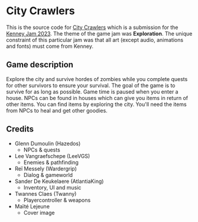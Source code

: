 # City Crawlers

This is the source code for [City Crawlers](https://wardergrip.itch.io/city-crawlers) which is a submission for the [Kenney Jam 2023](https://itch.io/jam/kenney-jam-2023). The theme of the game jam was **Exploration**. The unique constraint of this particular jam was that all art (except audio, animations and fonts) must come from Kenney.

## Game description
Explore the city and survive hordes of zombies while you complete quests for other survivors to ensure your survival.
The goal of the game is to survive for as long as possible. Game time is paused when you enter a house. NPCs can be found in houses which can give you items in return of other items. You can find items by exploring the city. You'll need the items from NPCs to heal and get other goodies.

## Credits
- Glenn Dumoulin (Hazedos)
  - NPCs & quests
- Lee Vangraefschepe (LeeVGS)
  - Enemies & pathfinding
- Reï Messely (Wardergrip)
  - Dialog & gameworld
- Sander De Keukelaere (AtlantiaKing)
  - Inventory, UI and music
- Twannes Claes (Twanny)
  - Playercontroller & weapons
- Maïté Lejeune
  - Cover image
